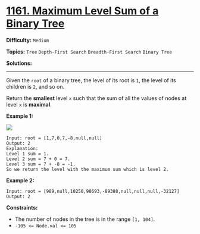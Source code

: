 # [1161. Maximum Level Sum of a Binary Tree](https://leetcode.com/problems/maximum-level-sum-of-a-binary-tree/)

**Difficulty:** `Medium`

**Topics:** `Tree` `Depth-First Search` `Breadth-First Search` `Binary Tree`

**Solutions:** 

---

Given the `root` of a binary tree, the level of its root is `1`, the level of its children is `2`, and so on.

Return the **smallest** level `x` such that the sum of all the values of nodes at level `x` is **maximal**.

**Example 1:**

![](https://assets.leetcode.com/uploads/2019/05/03/capture.JPG)

```
Input: root = [1,7,0,7,-8,null,null]
Output: 2
Explanation: 
Level 1 sum = 1.
Level 2 sum = 7 + 0 = 7.
Level 3 sum = 7 + -8 = -1.
So we return the level with the maximum sum which is level 2.
```

**Example 2:**

```
Input: root = [989,null,10250,98693,-89388,null,null,null,-32127]
Output: 2
```

**Constraints:**

* The number of nodes in the tree is in the range `[1, 104]`.
* `-105 <= Node.val <= 105`